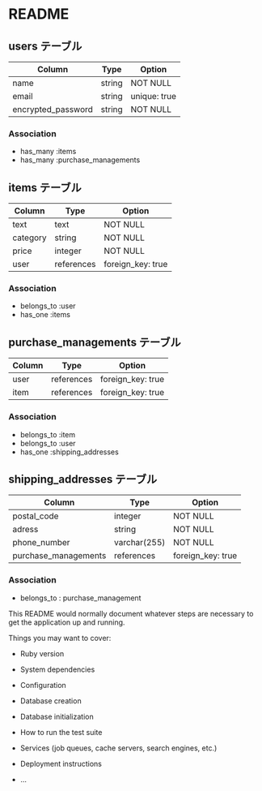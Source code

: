 # README

## users テーブル

| Column             | Type   | Option       |
| ------------------ | -------| ------------ |
| name               | string | NOT NULL     |
| email              | string | unique: true |
| encrypted_password | string | NOT NULL     |

### Association

- has_many :items
- has_many :purchase_managements

## items テーブル

| Column   | Type       | Option            |
| -------- | ---------- | ----------------- |
| text     | text       | NOT NULL          |
| category | string     | NOT NULL          |
| price    | integer    | NOT NULL          |
| user     | references | foreign_key: true |

### Association

- belongs_to :user
- has_one :items

## purchase_managements テーブル

| Column | Type       | Option            |
| ------ | ---------- | ----------------- |
| user   | references | foreign_key: true |
| item   | references | foreign_key: true |

### Association

- belongs_to :item
- belongs_to :user
- has_one :shipping_addresses

## shipping_addresses テーブル

| Column               | Type         | Option            |
| -------------------- | ------------ | ----------------- |
| postal_code          | integer      | NOT NULL          |
| adress               | string       | NOT NULL          |
| phone_number         | varchar(255) | NOT NULL          |
| purchase_managements | references   | foreign_key: true |

### Association

- belongs_to : purchase_management





This README would normally document whatever steps are necessary to get the
application up and running.

Things you may want to cover:

* Ruby version

* System dependencies

* Configuration

* Database creation

* Database initialization

* How to run the test suite

* Services (job queues, cache servers, search engines, etc.)

* Deployment instructions

* ...
